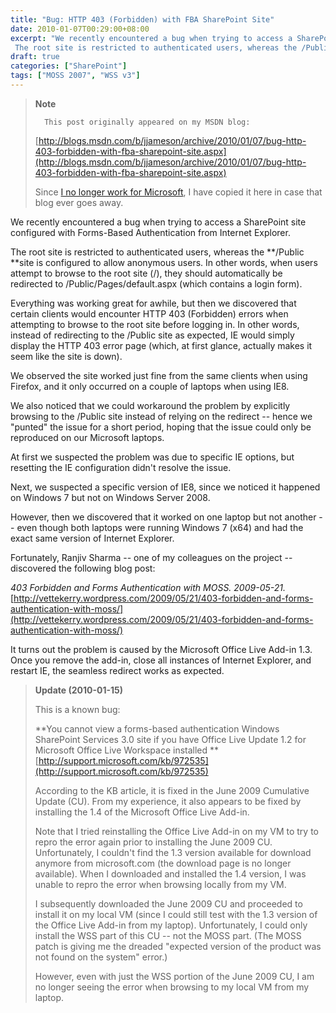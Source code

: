 ```yaml
---
title: "Bug: HTTP 403 (Forbidden) with FBA SharePoint Site"
date: 2010-01-07T00:29:00+08:00
excerpt: "We recently encountered a bug when trying to access a SharePoint site configured with Forms-Based Authentication from Internet Explorer. 
 The root site is restricted to authenticated users, whereas the /Public site is configured to allow anonymous users..."
draft: true
categories: ["SharePoint"]
tags: ["MOSS 2007", "WSS v3"]
---
```


> **Note**
> 
> 
> 		This post originally appeared on my MSDN blog:
> 
> 
> 
> [http://blogs.msdn.com/b/jjameson/archive/2010/01/07/bug-http-403-forbidden-with-fba-sharepoint-site.aspx](http://blogs.msdn.com/b/jjameson/archive/2010/01/07/bug-http-403-forbidden-with-fba-sharepoint-site.aspx)
> 
> 
> Since
> 		[I no longer work for Microsoft](/blog/jjameson/2011/09/02/last-day-with-microsoft), I have copied it here in case that 
> 		blog ever goes away.


We recently encountered a bug when trying to access a SharePoint site configured with Forms-Based Authentication from Internet Explorer.

The root site is restricted to authenticated users, whereas the **/Public**site is configured to allow anonymous users. In other words, when users attempt to browse to the root site (/), they should automatically be redirected to /Public/Pages/default.aspx (which contains a login form).

Everything was working great for awhile, but then we discovered that certain clients would encounter HTTP 403 (Forbidden) errors when attempting to browse to the root site before logging in. In other words, instead of redirecting to the /Public site as expected, IE would simply display the HTTP 403 error page (which, at first glance, actually makes it seem like the site is down).

We observed the site worked just fine from the same clients when using Firefox, and it only occurred on a couple of laptops when using IE8.

We also noticed that we could workaround the problem by explicitly browsing to the /Public site instead of relying on the redirect -- hence we "punted" the issue for a short period, hoping that the issue could only be reproduced on our Microsoft laptops.

At first we suspected the problem was due to specific IE options, but resetting the IE configuration didn't resolve the issue.

Next, we suspected a specific version of IE8, since we noticed it happened on Windows 7 but not on Windows Server 2008.

However, then we discovered that it worked on one laptop but not another -- even though both laptops were running Windows 7 (x64) and had the exact same version of Internet Explorer.

Fortunately, Ranjiv Sharma -- one of my colleagues on the project -- discovered the following blog post:

<cite>403 Forbidden and Forms Authentication with MOSS. 2009-05-21.</cite>
[http://vettekerry.wordpress.com/2009/05/21/403-forbidden-and-forms-authentication-with-moss/](http://vettekerry.wordpress.com/2009/05/21/403-forbidden-and-forms-authentication-with-moss/)


It turns out the problem is caused by the Microsoft Office Live Add-in 1.3. Once you remove the add-in, close all instances of Internet Explorer, and restart IE, the seamless redirect works as expected.


> **Update (2010-01-15)**
> 
> 
> This is a known bug:
> 
> **You cannot view a forms-based authentication Windows SharePoint 
> 		Services 3.0 site if you have Office Live Update 1.2 for Microsoft Office 
> 		Live Workspace installed
> **[http://support.microsoft.com/kb/972535](http://support.microsoft.com/kb/972535)
> 
> According to the KB article, it is fixed in the June 2009 Cumulative 
> 		Update (CU). From my experience, it also appears to be fixed by installing 
> 		the 1.4 of the Microsoft Office Live Add-in.
> 
> Note that I tried reinstalling the Office Live Add-in on my VM to 
> 		try to repro the error again prior to installing the June 2009 CU. Unfortunately, 
> 		I couldn't find the 1.3 version available for download anymore from 
> 		microsoft.com (the download page is no longer available). When I downloaded 
> 		and installed the 1.4 version, I was unable to repro the error when 
> 		browsing locally from my VM.
> 
> I subsequently downloaded the June 2009 CU and proceeded to install 
> 		it on my local VM (since I could still test with the 1.3 version of 
> 		the Office Live Add-in from my laptop). Unfortunately, I could only 
> 		install the WSS part of this CU -- not the MOSS part. (The MOSS patch 
> 		is giving me the dreaded "expected version of the product was not found 
> 		on the system" error.)
> 
> However, even with just the WSS portion of the June 2009 CU, I am 
> 		no longer seeing the error when browsing to my local VM from my laptop.

